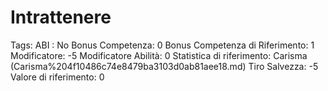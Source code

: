 # Intrattenere

Tags: ABI
: No
Bonus Competenza: 0
Bonus Competenza di Riferimento: 1
Modificatore: -5
Modificatore  Abilità: 0
Statistica di riferimento: Carisma (Carisma%204f10486c74e8479ba3103d0ab81aee18.md)
Tiro Salvezza: -5
Valore di riferimento: 0